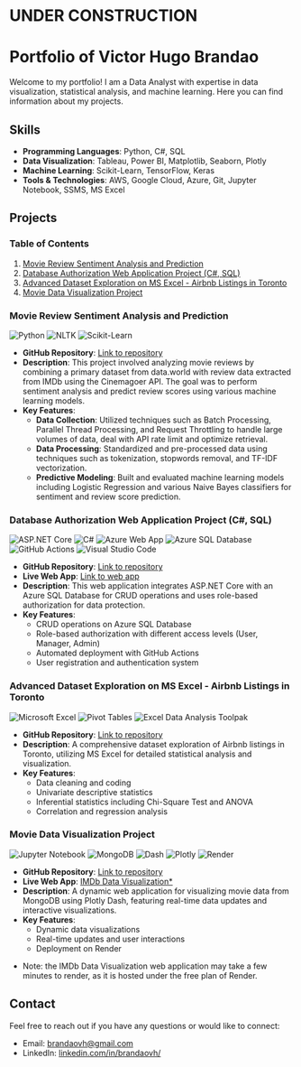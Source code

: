 # UNDER CONSTRUCTION

# Portfolio of Victor Hugo Brandao

Welcome to my portfolio! I am a Data Analyst with expertise in data visualization, statistical analysis, and machine learning. Here you can find information about my projects.

## Skills

- **Programming Languages**: Python, C#, SQL
- **Data Visualization**: Tableau, Power BI, Matplotlib, Seaborn, Plotly
- **Machine Learning**: Scikit-Learn, TensorFlow, Keras
- **Tools & Technologies**: AWS, Google Cloud, Azure, Git, Jupyter Notebook, SSMS, MS Excel

## Projects

### Table of Contents

1. [Movie Review Sentiment Analysis and Prediction](#movie-review-sentiment-analysis-and-prediction)
2. [Database Authorization Web Application Project (C#, SQL)](#database-authorization-web-application-project-c-sql)
3. [Advanced Dataset Exploration on MS Excel - Airbnb Listings in Toronto](#advanced-dataset-exploration-on-ms-excel---airbnb-listings-in-toronto)
4. [Movie Data Visualization Project](#movie-data-visualization-project)

### Movie Review Sentiment Analysis and Prediction

![Python](https://img.shields.io/badge/-Python-3776AB?logo=python&logoColor=white)
![NLTK](https://img.shields.io/badge/-NLTK-3C3C3C?logo=nltk&logoColor=white)
![Scikit-Learn](https://img.shields.io/badge/-Scikit--Learn-F7931E?logo=scikit-learn&logoColor=white)

- **GitHub Repository**: [Link to repository](https://github.com/brandaovh/movie-sentiment-prediction)
- **Description**: This project involved analyzing movie reviews by combining a primary dataset from data.world with review data extracted from IMDb using the Cinemagoer API. The goal was to perform sentiment analysis and predict review scores using various machine learning models.
- **Key Features**:
  - **Data Collection**: Utilized techniques such as Batch Processing, Parallel Thread Processing, and Request Throttling to handle large volumes of data, deal with API rate limit and optimize retrieval.
  - **Data Processing**: Standardized and pre-processed data using techniques such as tokenization, stopwords removal, and TF-IDF vectorization.
  - **Predictive Modeling**: Built and evaluated machine learning models including Logistic Regression and various Naive Bayes classifiers for sentiment and review score prediction.

### Database Authorization Web Application Project (C#, SQL)
  
![ASP.NET Core](https://img.shields.io/badge/-ASP.NET%20Core-512BD4?logo=dotnet&logoColor=white)
![C#](https://img.shields.io/badge/-C%23-239120?logo=c-sharp&logoColor=white)
![Azure Web App](https://img.shields.io/badge/-Azure%20Web%20App-0078D4?logo=microsoft-azure&logoColor=white)
![Azure SQL Database](https://img.shields.io/badge/-Azure%20SQL%20Database-CC2927?logo=microsoft-sql-server&logoColor=white)
![GitHub Actions](https://img.shields.io/badge/-GitHub%20Actions-2088FF?logo=github-actions&logoColor=white)
![Visual Studio Code](https://img.shields.io/badge/-Visual%20Studio%20Code-007ACC?logo=visual-studio-code&logoColor=white)

- **GitHub Repository**: [Link to repository](https://github.com/brandaovh/aspnet-core-auth-sqldb)
- **Live Web App**: [Link to web app](https://victordotnetsql.azurewebsites.net/)
- **Description**: This web application integrates ASP.NET Core with an Azure SQL Database for CRUD operations and uses role-based authorization for data protection.
- **Key Features**:
  - CRUD operations on Azure SQL Database
  - Role-based authorization with different access levels (User, Manager, Admin)
  - Automated deployment with GitHub Actions
  - User registration and authentication system

### Advanced Dataset Exploration on MS Excel - Airbnb Listings in Toronto

![Microsoft Excel](https://img.shields.io/badge/-Microsoft%20Excel-217346?logo=microsoft-excel&logoColor=white)
![Pivot Tables](https://img.shields.io/badge/-Pivot%20Tables-0078D4?logo=microsoft-excel&logoColor=white)
![Excel Data Analysis Toolpak](https://img.shields.io/badge/-Excel%20Data%20Analysis%20Toolpak-0078D4?logo=microsoft-excel&logoColor=white)

- **GitHub Repository**: [Link to repository](https://github.com/brandaovh/excel-dataset-exploration)
- **Description**: A comprehensive dataset exploration of Airbnb listings in Toronto, utilizing MS Excel for detailed statistical analysis and visualization.
- **Key Features**:
  - Data cleaning and coding
  - Univariate descriptive statistics
  - Inferential statistics including Chi-Square Test and ANOVA
  - Correlation and regression analysis

### Movie Data Visualization Project

![Jupyter Notebook](https://img.shields.io/badge/-Jupyter%20Notebook-F37626?logo=Jupyter&logoColor=white)
![MongoDB](https://img.shields.io/badge/-MongoDB-47A248?logo=mongodb&logoColor=white)
![Dash](https://img.shields.io/badge/-Dash-007ACC?logo=dash&logoColor=white)
![Plotly](https://img.shields.io/badge/-Plotly-3F4F75?logo=plotly&logoColor=white)
![Render](https://img.shields.io/badge/-Render-46E3B7?logo=render&logoColor=white)

- **GitHub Repository**: [Link to repository](https://github.com/brandaovh/imdb-data-visualization-webapp)
- **Live Web App**: [IMDb Data Visualization*](https://imdb-dash-visualization.render.com/)
- **Description**: A dynamic web application for visualizing movie data from MongoDB using Plotly Dash, featuring real-time data updates and interactive visualizations.
- **Key Features**:
  - Dynamic data visualizations
  - Real-time updates and user interactions
  - Deployment on Render

* Note: the IMDb Data Visualization web application may take a few minutes to render, as it is hosted under the free plan of Render.

## Contact

Feel free to reach out if you have any questions or would like to connect:
- Email: [brandaovh@gmail.com](mailto:brandaovh@gmail.com)
- LinkedIn: [linkedin.com/in/brandaovh/](https://www.linkedin.com/in/brandaovh/)